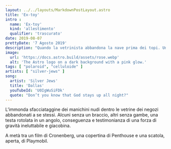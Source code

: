 ```yaml
---
layout: ../../layouts/MarkdownPostLayout.astro
title: 'Ex-toy'
intro : 
  name: 'Ex-toy'
  kind: 'allestimento'
  qualifier: 'trascurato'
date: 2019-08-07
prettyDate: '7 Agosto 2019'
description: "Quando la vetrinista abbandona la nave prima dei topi. Un saluto, velato e discreto, al talento mai troppo riconosciuto di David Berman."
image:
  url: 'https://docs.astro.build/assets/rose.webp'
  alt: 'The Astro logo on a dark background with a pink glow.'
tags: [ "polaroid", "celluloide" ]
artists: [ "silver-jews" ]
song:
  artist: 'Silver Jews'
  title: 'Dallas'
  youTubeId: 'U0IgWuSiFDk'
  quote: "Don’t you know that God stays up all night?"
---
```


L’immonda sfacciataggine dei manichini nudi dentro le vetrine dei negozi abbandonati a se stessi. Alcuni senza un braccio, altri senza gambe, una testa rotolata in un angolo, conseguenza e testimonianza di una forza di gravità ineluttabile e giacobina.

A metà tra un film di Cronenberg, una copertina di Penthouse e una scatola, aperta, di Playmobil.